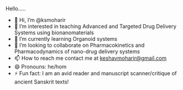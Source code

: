 Hello.....
- 👋 Hi, I’m @ksmoharir
- 👀 I’m interested in teaching Advanced and Targeted Drug Delivery Systems using bionanomaterials
- 🌱 I’m currently learning Organoid systems
- 💞️ I’m looking to collaborate on Pharmacokinetics and Pharmacodynamics of nano-drug delivery systems
- 📫 How to reach me contact me at keshavmoharir@gmail.com
- 😄 Pronouns: he/hom
- ⚡ Fun fact: I am an avid reader and manuscript scanner/critique of ancient Sanskrit texts!

<!---
ksmoharir/ksmoharir is a ✨ special ✨ repository because its `README.md` (this file) appears on your GitHub profile.
You can click the Preview link to take a look at your changes.
--->
